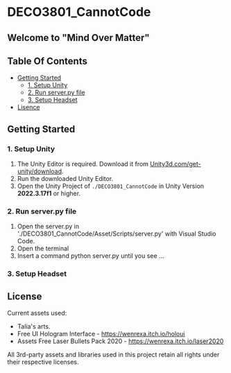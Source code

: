 # DECO3801_CannotCode

## Welcome to "Mind Over Matter"

## Table Of Contents
- [Getting Started](#getting-started)
    + [1. Setup Unity](#1-setup-unity)
    + [2. Run server.py file](#2-run-server.py-file)
    + [3. Setup Headset](#3-setup-headset)
- [Lisence](#license)


## Getting Started
### 1. Setup Unity
1. The Unity Editor is required. Download it from <a href="https://unity3d.com/get-unity/download">Unity3d.com/get-unity/download</a>.
2. Run the downloaded Unity Editor.
3. Open the Unity Project of `./DECO3801_CannotCode` in Unity Version **2022.3.17f1** or higher.

### 2. Run server.py file
1. Open the server.py in './DECO3801_CannotCode/Asset/Scripts/server.py' with Visual Studio Code.
2. Open the terminal
3. Insert a command python server.py until you see ...

### 3. Setup Headset


###

## License
Current assets used:
- Talia's arts.
- Free UI Hologram Interface - https://wenrexa.itch.io/holoui
- Assets Free Laser Bullets Pack 2020 - https://wenrexa.itch.io/laser2020

All 3rd-party assets and libraries used in this project retain all rights under their respective licenses.

